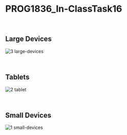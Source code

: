 # PROG1836_In-ClassTask16

<br>

## Large Devices

![3 large-devices](https://user-images.githubusercontent.com/122504894/226077882-66ed96e6-b5fb-4d28-9b0a-13243d2cff67.png)

<br>

## Tablets

![2  tablet](https://user-images.githubusercontent.com/122504894/226077885-5d751f92-57ce-475c-86af-9a2ad17ada1b.png)

<br>

## Small Devices

![1  small-devices](https://user-images.githubusercontent.com/122504894/226077883-9b87d2f0-cfb9-410c-83c3-b9decaae6038.png)
